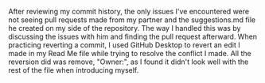 After reviewing my commit history, the only issues I've encountered were not seeing pull requests made from my partner and the suggestions.md file he created on my side of the repository. The way I handled this was by discussing the issues with him and finding the pull request afterward.
When practicing reverting a commit, I used GitHub Desktop to revert an edit I made in my Read Me file while trying to resolve the conflict I made. All the reversion did was remove, "Owner:", as I found it didn't look well with the rest of the file when introducing myself.
